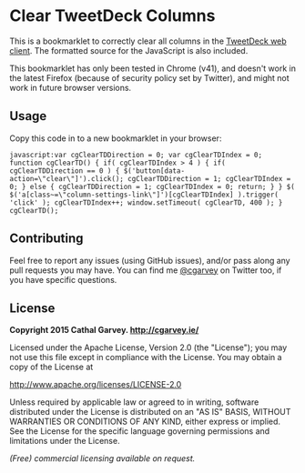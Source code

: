 Clear TweetDeck Columns
=======================
This is a bookmarklet to correctly clear all columns in the [TweetDeck web client](https://tweetdeck.twitter.com/). The formatted source for the JavaScript is also included.

This bookmarklet has only been tested in Chrome (v41), and doesn't work in the latest
Firefox (because of security policy set by Twitter), and might not work in future browser
versions.

Usage
------
Copy this code in to a new bookmarklet in your browser:
	
	javascript:var cgClearTDDirection = 0; var cgClearTDIndex = 0; function cgClearTD() { if( cgClearTDIndex > 4 ) { if( cgClearTDDirection == 0 ) { $('button[data-action=\"clear\"]').click(); cgClearTDDirection = 1; cgClearTDIndex = 0; } else { cgClearTDDirection = 1; cgClearTDIndex = 0; return; } } $( $('a[class~=\"column-settings-link\"]')[cgClearTDIndex] ).trigger( 'click' ); cgClearTDIndex++; window.setTimeout( cgClearTD, 400 ); } cgClearTD();

Contributing
------------
Feel free to report any issues (using GitHub issues), and/or pass along any pull requests you may have. You can find me [@cgarvey](http://twitter.com/cgarvey) on Twitter too, if you have specific questions.

License
-------
**Copyright 2015 Cathal Garvey. http://cgarvey.ie/**

Licensed under the Apache License, Version 2.0 (the "License"); you may not use this file except in compliance with the License. You may obtain a copy of the License at

http://www.apache.org/licenses/LICENSE-2.0

Unless required by applicable law or agreed to in writing, software distributed under the License is distributed on an "AS IS" BASIS, WITHOUT WARRANTIES OR CONDITIONS OF ANY KIND, either express or implied. See the License for the specific language governing permissions and limitations under the License.

*(Free) commercial licensing available on request.*
